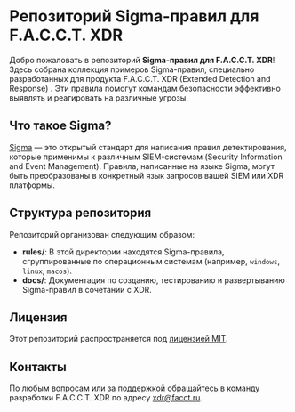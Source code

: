 # Репозиторий Sigma-правил для F.A.C.C.T. XDR

Добро пожаловать в репозиторий **Sigma-правил для F.A.C.C.T. XDR**! Здесь собрана коллекция примеров Sigma-правил, специально разработанных для продукта F.A.C.C.T. XDR (Extended Detection and Response) . Эти правила помогут командам безопасности эффективно выявлять и реагировать на различные угрозы.

## Что такое Sigma?

[Sigma](https://github.com/SigmaHQ/sigma) — это открытый стандарт для написания правил детектирования, которые применимы к различным SIEM-системам (Security Information and Event Management). Правила, написанные на языке Sigma, могут быть преобразованы в конкретный язык запросов вашей SIEM или XDR платформы.

## Структура репозитория

Репозиторий организован следующим образом:

- **rules/**: В этой директории находятся Sigma-правила, сгруппированные по операционным системам (например, `windows`, `linux`, `macos`).
- **docs/**: Документация по созданию, тестированию и развертыванию Sigma-правил в сочетании с XDR.

## Лицензия
Этот репозиторий распространяется под [лицензией MIT](https://github.com/F-A-C-C-T/xdr-sigma-examples/blob/main/LICENSE).

## Контакты
По любым вопросам или за поддержкой обращайтесь в команду разработки F.A.C.C.T. XDR по адресу xdr@facct.ru.
